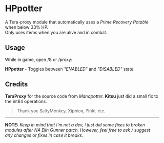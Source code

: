# HPpotter  
A Tera-proxy module that automatically uses a *Prime Recovery Potable* when below 33% HP.  
Only uses items when you are alive and in combat.  
  
## Usage  
While in game, open /8 or /proxy:

**HPpotter** - Toggles between *"ENABLED"* and *"DISABLED"* state.

## Credits

**TeraProxy** for the source code from *Manapotter*. **Kitsu** just did a small fix to the int64 operations. 

>Thank you SaltyMonkey, Xiphion, Pinki, etc.

______

**NOTE:** *Keep in mind that I'm not a dev, I just did some fixes to broken modules after NA Elin Gunner patch. However, feel free to ask / suggest any changes or fixes in case it breaks.*

